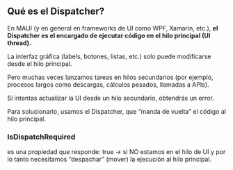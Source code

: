## Qué es el Dispatcher?

En MAUI (y en general en frameworks de UI como WPF, Xamarin, etc.), 
**el Dispatcher es el encargado de ejecutar código en el hilo principal (UI thread).**

La interfaz gráfica (labels, botones, listas, etc.) solo puede modificarse desde el hilo principal.

Pero muchas veces lanzamos tareas en hilos secundarios (por ejemplo, procesos largos como descargas, cálculos pesados, llamadas a APIs).

Si intentas actualizar la UI desde un hilo secundario, obtendrás un error.

Para solucionarlo, usamos el Dispatcher, que “manda de vuelta” el código al hilo principal.


### IsDispatchRequired
es una propiedad que responde:
true → si NO estamos en el hilo de UI y por lo tanto necesitamos “despachar” (mover) la ejecución al hilo principal.